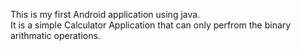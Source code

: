 This is my first Android application using java.
<br>
It is a simple Calculator Application that can only perfrom the binary arithmatic operations.
